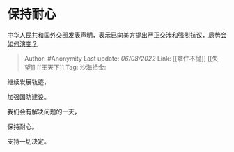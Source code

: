 # 保持耐心
[中华人民共和国外交部发表声明，表示已向美方提出严正交涉和强烈抗议，局势会如何演变？](https://www.zhihu.com/question/546646500/answer/2606253122)

> Author: #Anonymity
> Last update: *06/08/2022*
> Link: [[拿住不抛]] [[失望]] [[王天下]]
> Tag:
> 沙海拾金:

继续发展轨迹，

加强国防建设。

我们会有解决问题的一天，

保持耐心。

支持一切决定。
